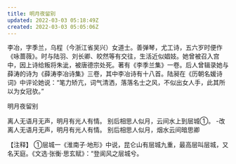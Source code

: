 ```yaml
---
title: 明月夜留别
updated: 2022-03-03 05:18:49Z
created: 2022-03-03 05:05:06Z
---
```


李冶，字季兰，乌程（今浙江省吴兴）女道士。善弹琴，尤工诗，五六岁时便作《咏蔷薇》。时与陆羽、刘长卿、皎然等有交往，生活近似娼妓。她曾被召入宫中，因上诗给叛将朱泚，被唐德宗处死。著有《李季兰集》一卷。后人曾辑录她与薛涛的诗为《薛涛李冶诗集》三卷，其中李冶诗有十八首。陆昶在《历朝名媛诗词》中评论她说：“笔力矫亢，词气清洒，落落名士之风，不似出女人手，此其所以为女冠欤。”

明月夜留别

离人无语月无声，明月有光人有情。
别后相思人似月，云间水上到层城①。
-改
离人无语月无声，明月有光人有情。
别后相思人似月，烟水云间暗思卿

【注释】
①层城一《淮南子·地形》中说，昆仑山有层城九重，最高层叫层城，又名天庭。《文选·张衡·思玄赋》：“登阆风之层城兮。